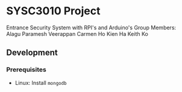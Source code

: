 # SYSC3010 Project
Entrance Security System with RPI's and Arduino's
Group Members:	
Alagu Paramesh Veerappan
Carmen Ho
Kien Ha
Keith Ko

## Development

### Prerequisites

* Linux: Install `mongodb`

